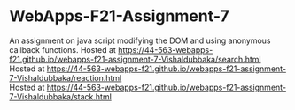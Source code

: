 # WebApps-F21-Assignment-7
An assignment on java script modifying the DOM and using anonymous callback functions.
Hosted at https://44-563-webapps-f21.github.io/webapps-f21-assignment-7-Vishaldubbaka/search.html<br>
Hosted at https://44-563-webapps-f21.github.io/webapps-f21-assignment-7-Vishaldubbaka/reaction.html<br>
Hosted at https://44-563-webapps-f21.github.io/webapps-f21-assignment-7-Vishaldubbaka/stack.html<br>